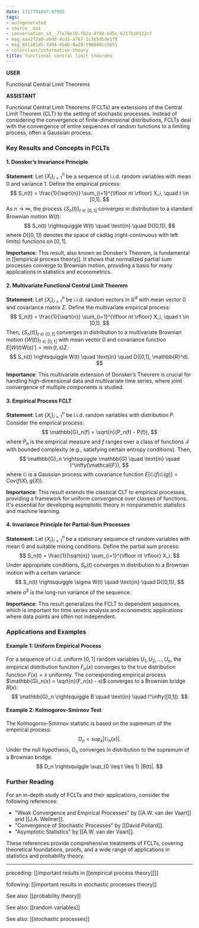 ```yaml
---
date: 1717791847.97995
tags:
- autogenerated
- source__oai
- conversation_id__77e70e10-f02a-4f98-bd5c-6217b10122cf
- msg_aaa272a0-abdd-4cd1-a767-1c3e5db3e1f8
- msg_651101d5-7d94-4b4b-9a28-590846cc5b51
- colorclass/information-theory
title: functional central limit theorems
---
```


**USER**

Functional Central Limit Theorems


**ASSISTANT**

Functional Central Limit Theorems (FCLTs) are extensions of the Central Limit Theorem (CLT) to the setting of stochastic processes. Instead of considering the convergence of finite-dimensional distributions, FCLTs deal with the convergence of entire sequences of random functions to a limiting process, often a Gaussian process. 

### Key Results and Concepts in FCLTs

#### 1. **Donsker’s Invariance Principle**

**Statement**:
Let $\{X_i\}_{i=1}^n$ be a sequence of i.i.d. random variables with mean 0 and variance 1. Define the empirical process:
$$ S_n(t) = \frac{1}{\sqrt{n}} \sum_{i=1}^{\lfloor nt \rfloor} X_i, \quad t \in [0,1]. $$
As $n \to \infty$, the process $\{S_n(t)\}_{t \in [0,1]}$ converges in distribution to a standard Brownian motion $W(t)$:
$$ S_n(t) \rightsquiggle W(t) \quad \text{in} \quad D([0,1]), $$
where $D([0,1])$ denotes the space of càdlàg (right-continuous with left limits) functions on $[0,1]$.

**Importance**:
This result, also known as Donsker’s Theorem, is fundamental in [[empirical process theory]]. It shows that normalized partial sum processes converge to Brownian motion, providing a basis for many applications in statistics and econometrics.

#### 2. **Multivariate Functional Central Limit Theorem**

**Statement**:
Let $\{X_i\}_{i=1}^n$ be i.i.d. random vectors in $\mathbb{R}^d$ with mean vector 0 and covariance matrix $\Sigma$. Define the multivariate empirical process:
$$ S_n(t) = \frac{1}{\sqrt{n}} \sum_{i=1}^{\lfloor nt \rfloor} X_i, \quad t \in [0,1]. $$
Then, $\{S_n(t)\}_{t \in [0,1]}$ converges in distribution to a multivariate Brownian motion $\{W(t)\}_{t \in [0,1]}$ with mean vector 0 and covariance function $E[W(t)W(s)'] = \min(t,s)\Sigma$:
$$ S_n(t) \rightsquiggle W(t) \quad \text{in} \quad D([0,1], \mathbb{R}^d). $$

**Importance**:
This multivariate extension of Donsker’s Theorem is crucial for handling high-dimensional data and multivariate time series, where joint convergence of multiple components is studied.

#### 3. **Empirical Process FCLT**

**Statement**:
Let $\{X_i\}_{i=1}^n$ be i.i.d. random variables with distribution $P$. Consider the empirical process:
$$ \mathbb{G}_n(f) = \sqrt{n}(P_n(f) - P(f)), $$
where $P_n$ is the empirical measure and $f$ ranges over a class of functions $\mathcal{F}$ with bounded complexity (e.g., satisfying certain entropy conditions). Then,
$$ \mathbb{G}_n \rightsquiggle \mathbb{G} \quad \text{in} \quad l^\infty(\mathcal{F}), $$
where $\mathbb{G}$ is a Gaussian process with covariance function $E[\mathbb{G}(f)\mathbb{G}(g)] = \text{Cov}(f(X), g(X))$.

**Importance**:
This result extends the classical CLT to empirical processes, providing a framework for uniform convergence over classes of functions. It's essential for developing asymptotic theory in nonparametric statistics and machine learning.

#### 4. **Invariance Principle for Partial-Sum Processes**

**Statement**:
Let $\{X_i\}_{i=1}^n$ be a stationary sequence of random variables with mean 0 and suitable mixing conditions. Define the partial sum process:
$$ S_n(t) = \frac{1}{\sqrt{n}} \sum_{i=1}^{\lfloor nt \rfloor} X_i. $$
Under appropriate conditions, $S_n(t)$ converges in distribution to a Brownian motion with a certain variance:
$$ S_n(t) \rightsquiggle \sigma W(t) \quad \text{in} \quad D([0,1]), $$
where $\sigma^2$ is the long-run variance of the sequence.

**Importance**:
This result generalizes the FCLT to dependent sequences, which is important for time series analysis and econometric applications where data points are often not independent.

### Applications and Examples

#### Example 1: **Uniform Empirical Process**

For a sequence of i.i.d. uniform $[0,1]$ random variables $U_1, U_2, \ldots, U_n$, the empirical distribution function $F_n(x)$ converges to the true distribution function $F(x) = x$ uniformly. The corresponding empirical process $\mathbb{G}_n(x) = \sqrt{n}(F_n(x) - x)$ converges to a Brownian bridge $B(x)$:
$$ \mathbb{G}_n \rightsquiggle B \quad \text{in} \quad l^\infty([0,1]). $$

#### Example 2: **Kolmogorov-Smirnov Test**

The Kolmogorov-Smirnov statistic is based on the supremum of the empirical process:
$$ D_n = \sup_x |\mathbb{G}_n(x)|. $$
Under the null hypothesis, $D_n$ converges in distribution to the supremum of a Brownian bridge:
$$ D_n \rightsquiggle \sup_{0 \leq t \leq 1} |B(t)|. $$

### Further Reading

For an in-depth study of FCLTs and their applications, consider the following references:
- "Weak Convergence and Empirical Processes" by [[A.W. van der Vaart]] and [[J.A. Wellner]].
- "Convergence of Stochastic Processes" by [[David Pollard]].
- "Asymptotic Statistics" by [[A.W. van der Vaart]].

These references provide comprehensive treatments of FCLTs, covering theoretical foundations, proofs, and a wide range of applications in statistics and probability theory.


---

preceding: [[important results in [[empirical process theory]]]]  


following: [[important results in stochastic processes theory]]

See also: [[probability theory]]


See also: [[random variables]]


See also: [[stochastic processes]]